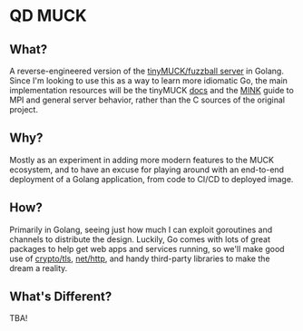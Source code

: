 # QD MUCK

## What?

A reverse-engineered version of the [tinyMUCK/fuzzball server](https://github.com/fuzzball-muck/fuzzball) in Golang. Since I'm looking to use this as a way to learn more idiomatic Go, the main implementation resources will be the tinyMUCK [docs](https://www.realityfault.org/programmer/docs/index.html) and the [MINK](https://fuzzball-muck.github.io/muckman/) guide to MPI and general server behavior, rather than the C sources of the original project.

## Why?

Mostly as an experiment in adding more modern features to the MUCK ecosystem, and to have an excuse for playing around with an end-to-end deployment of a Golang application, from code to CI/CD to deployed image.

## How?

Primarily in Golang, seeing just how much I can exploit goroutines and channels to distribute the design. Luckily, Go comes with lots of great packages to help get web apps and services running, so we'll make good use of [crypto/tls](https://pkg.go.dev/crypto/tls), [net/http](https://pkg.go.dev/net/http), and handy third-party libraries to make the dream a reality.

## What's Different?

TBA!
